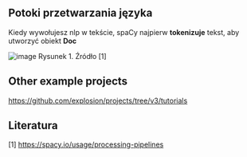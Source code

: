 ## Potoki przetwarzania języka

Kiedy wywołujesz nlp w tekście, spaCy najpierw **tokenizuje** tekst, aby utworzyć obiekt **Doc**

![image](https://user-images.githubusercontent.com/26519123/119462186-bbb9ba80-bd40-11eb-8beb-11427504d379.png)
Rysunek 1. Źródło [1]



## Other example projects

https://github.com/explosion/projects/tree/v3/tutorials


## Literatura
[1] https://spacy.io/usage/processing-pipelines
